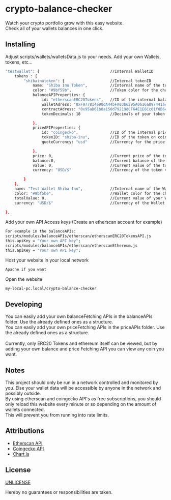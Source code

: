 
# crypto-balance-checker  
Watch your crypto portfolio grow with this easy website.</br>
Check all of your wallets balances in one click.

## Installing 

Adjust scripts/wallets/walletsData.js to your needs. Add your own Wallets, tokens, etc...

~~~bash  
"testwallet": {                               //Internal WalletID
    tokens : {
        "shibainutoken": {                    //Internal tokenID
            name: "Shiba Inu Token",          //Internal name of the token
            color: "#9bf59b",                 //Token color for the charts
            balanceAPIProperties: {
                id: "etherscanERC20Tokens",   //ID of the internal balanceFetching API Module, for example scripts/modules/balanceAPIs/etherscan/etherscanERC20TokensAPI.js
                walletAdress: "0xF977814e90dA44bFA03b6295A0616a897441aceC",       //Your Wallet Adress
                contractAdress: "0x95aD61b0a150d79219dCF64E1E6Cc01f0B64C4cE",     //Contract Adress for the token, if one exists (ethereum alone does not have one)
                tokenDecimals: 18             //Decimals of your token

            },
            priceAPIProperties: {
                id: "coingecko",              //ID of the internal priceFetching API Module, for example scripts/modules/priceAPIs/coingecko/coingeckoAPI.js
                tokenID: "shiba-inu",         //ID of the token on coingecko. You can implement your own priceFetchingAPIs with your own attributes too
                quoteCurrency: "usd"          //Currency for the price fetching, required by coingecko

            },
            price: 0,                         //Current price of the token (Will be filled by scripts/generateWalletData.js)
            balance:0,                        //Current balance of the token on your wallet (Will be filled by scripts/generateWalletData.js)
            value: 0,                         //Current value of the token held by your wallet (Will be filled by scripts/generateWalletData.js)
            currency: "USD/$"                 //Currency of the token value

        }
    },
    name: "Test Wallet Shiba Inu",            //Internal name of the Wallet
    color: "#9bf5be",                         //Wallet color for the charts
    totalValue: 0,                            //Current value of your Wallet (Will be filled by scripts/generateWalletData.js)
    currency: "USD/$"                         //Currency of the Wallet value
    
},
~~~

Add your own API Access keys (Create an etherscan account for example)

~~~bash  
For example in the balanceAPIs:
scripts/modules/balanceAPIs/etherscan/etherscanERC20TokensAPI.js
this.apiKey = "Your own API key";
scripts/modules/balanceAPIs/etherscan/etherscanEthereum.js
this.apiKey = "Your own API key";
~~~

Host your website in your local network

~~~bash  
Apache if you want
~~~

Open the website  

~~~bash  
my-local-pc.local/crypto-balance-checker
~~~


## Developing
You can easily add your own balanceFetching APIs in the balanceAPIs folder. Use the already defined ones as a structure.</br>
You can easily add your own priceFetching APIs in the priceAPIs folder. Use the already defined ones as a structure.</br></br>
Currently, only ERC20 Tokens and ethereum itself can be viewed, but by adding your own balance and price Fetching API you can view any coin you want.

## Notes
This project should only be run in a network controlled and monitored by you.
Else your wallet data will be accessible by anyone in the network and possibly outside.</br>
By using etherscan and coingecko API's as free subscriptions, you should only reload this website every minute or so depending on the amount of wallets connected.</br>
This will prevent you from running into rate limits.



## Attributions  

- [Etherscan API](https://etherscan.io/)
- [Coingecko API](https://coingecko.com/)
- [Chart.js](https://www.chartjs.org/)


## License  

[UNLICENSE](https://choosealicense.com/licenses/unlicense/)

Hereby no guarantees or responsibilities are taken.<br/>